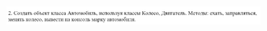 ![Task 2](https://github.com/9bagel/epam_training/blob/master/src/com/epam/programming_with_classes/agregation_and_composition/vehicle/README.jpg)
